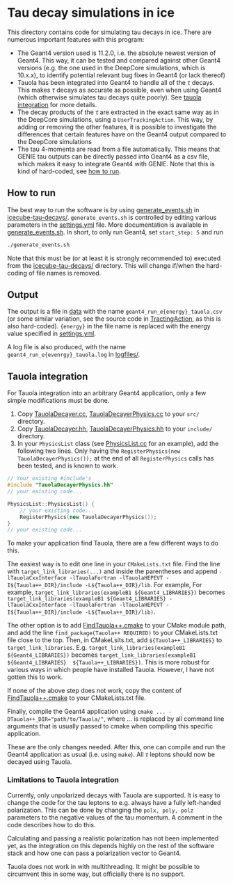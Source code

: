 # Tau decay simulations in ice
This directory contains code for simulating tau decays in ice. There are numerous important features with this program:
- The Geant4 version used is 11.2.0, i.e. the absolute newest version of Geant4. This way, it can be tested and compared against other Geant4 versions (e.g. the one used in the DeepCore simulations, which is 10.x.x), to identify potential relevant bug fixes in Geant4 (or lack thereof)
- Tauola has been integrated into Geant4 to handle all of the $\tau$ decays. This makes $\tau$ decays as accurate as possible, even when using Geant4 (which otherwise simulates tau decays quite poorly). See [tauola integration](#tauola-integration) for more details.
- The decay products of the $\tau$ are extracted in the exact same way as in the DeepCore simulations, using a `UserTrackingAction`. This way, by adding or removing the other features, it is possible to investigate the differences that certain features have on the Geant4 output compared to the DeepCore simulations
- The tau 4-momenta are read from a file automatically. This means that GENIE tau outputs can be directly passed into Geant4 as a csv file, which makes it easy to integrate Geant4 with GENIE. Note that this is kind of hard-coded, see [how to run](#how-to-run).

## How to run
The best way to run the software is by using [generate_events.sh](../icecube-tau-decays/generate_events.sh) in [icecube-tau-decays/](../icecube-tau-decays/). `generate_events.sh` is controlled by editing various parameters in the [settings.yml](../icecube-tau-decays/settings.yml) file. More documentation is available in [generate_events.sh](../icecube-tau-decays/generate_events.sh). In short, to only run Geant4, set `start_step: 5` and run
```bash
./generate_events.sh
```
Note that this must be (or at least it is strongly recommended to) executed from the [icecube-tau-decays/](../icecube-tau-decays/) directory. This will change if/when the hard-coding of file names is removed.

## Output
The output is a file in [data](../data/) with the name `geant4_run_e{energy}_tauola.csv` (or some similar variation, see the source code in [TractingAction](./src/TrackingAction.cc), as this is also hard-coded). `{energy}` in the file name is replaced with the energy value specified in [settings.yml](../icecube-tau-decays/settings.yml). 

A log file is also produced, with the name `geant4_run_e{evenrgy}_tauola.log` in [logfiles/](../logfiles/).

## Tauola integration
For Tauola integration into an arbitrary Geant4 application, only a few simple modifications must be done.
1. Copy [TauolaDecayer.cc](./src/TauolaDecayer.cc), [TauolaDecayerPhysics.cc](./src/TauolaDecayerPhysics.cc) to your `src/` directory.
2. Copy [TauolaDecayer.hh](./include/TauolaDecayer.hh), [TauolaDecayerPhysics.hh](./include/TauolaDecayerPhysics.hh) to your `include/` directory.
3. In your `PhysicsList` class (see [PhysicsList.cc](./src/PhysicsList.cc) for an example), add the following two lines. Only having the `RegisterPhysics(new TauolaDecayerPhysics());` at the end of all `RegisterPhysics` calls has been tested, and is known to work.

```c++
// Your existing #include's
#include "TauolaDecayerPhysics.hh"
// your existing code...

PhysicsList::PhysicsList() {
    // your existing code...
    RegisterPhysics(new TauolaDecayerPhysics());
}
// your existing code...
```

To make your application find Tauola, there are a few different ways to do this.

The easiest way is to edit one line in your `CMakeLists.txt` file. Find the line with `target_link_libraries(...)` and inside the parentheses and append `-lTauolaCxxInterface -lTauolaFortran -lTauolaHEPEVT -I${Tauola++_DIR}/include -L${Tauola++_DIR}/lib`. For example, For example, `target_link_libraries(exampleB1 ${Geant4_LIBRARIES})` becomes `target_link_libraries(exampleB1 ${Geant4_LIBRARIES} -lTauolaCxxInterface -lTauolaFortran -lTauolaHEPEVT -I${Tauola++_DIR}/include -L${Tauola++_DIR}/lib)`.

The other option is to add [FindTauola++.cmake](./FindTauola++.cmake) to your CMake module path, and add the line `find_package(Tauola++ REQUIRED)` to your CMakeLists.txt file close to the top.
Then, in CMakeLsits.txt, add  `${Tauola++_LIBRARIES}` to `target_link_libraries`. E.g. `target_link_libraries(exampleB1 ${Geant4_LIBRARIES})` becomes `target_link_libraries(exampleB1 ${Geant4_LIBRARIES}  ${Tauola++_LIBRARIES})`. This is more robust for various ways in which people have installed Tauola. However, I have not gotten this to work.

If none of the above step does not work, copy the content of [FindTauola++.cmake](./FindTauola++.cmake) to your CMakeLists.txt file.

Finally, compile the Geant4 application using `cmake ... -DTauola++_DIR="path/to/Tauola/"`, where ... is replaced by all command line arguments that is usually passed to cmake when compiling this specific application.

These are the only changes needed. After this, one can compile and run the Geant4 application as usual (i.e. using `make`). All $\tau$ leptons should now be decayed using Tauola.

### Limitations to Tauola integration
Currently, only unpolarized decays with Tauola are supported. It is easy to change the code for the tau leptons to e.g. always have a fully left-handed polarization. This can be done by changing the `polx, poly, polz` parameters to the negative values of the tau momentum. A comment in the code describes how to do this.

Calculating and passing a realistic polarization has not been implemented yet, as the integration on this depends highly on the rest of the software stack and how one can pass a polarization vector to Geant4.

Tauola does not work in with multithreading. It might be possible to circumvent this in some way, but officially there is no support.

<!--TODO add more text about how the rest of the software works-->